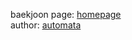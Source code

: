 baekjoon page: [homepage](https://www.acmicpc.net/workbook/view/459)        
author: [automata](https://www.acmicpc.net/user/automata)